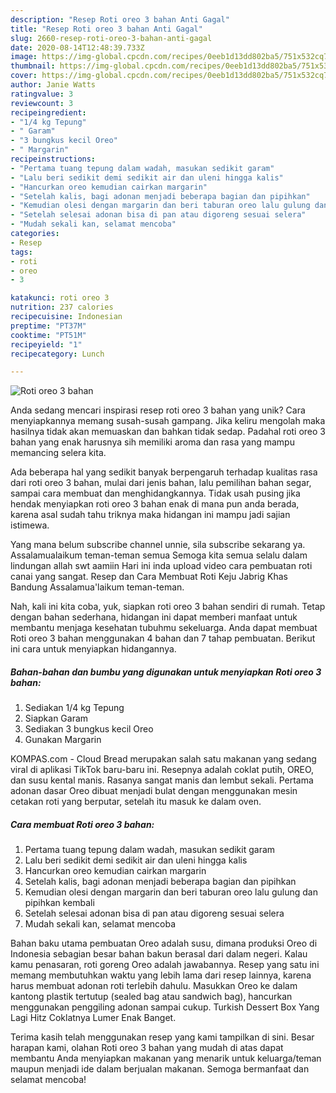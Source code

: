 ```yaml
---
description: "Resep Roti oreo 3 bahan Anti Gagal"
title: "Resep Roti oreo 3 bahan Anti Gagal"
slug: 2660-resep-roti-oreo-3-bahan-anti-gagal
date: 2020-08-14T12:48:39.733Z
image: https://img-global.cpcdn.com/recipes/0eeb1d13dd802ba5/751x532cq70/roti-oreo-3-bahan-foto-resep-utama.jpg
thumbnail: https://img-global.cpcdn.com/recipes/0eeb1d13dd802ba5/751x532cq70/roti-oreo-3-bahan-foto-resep-utama.jpg
cover: https://img-global.cpcdn.com/recipes/0eeb1d13dd802ba5/751x532cq70/roti-oreo-3-bahan-foto-resep-utama.jpg
author: Janie Watts
ratingvalue: 3
reviewcount: 3
recipeingredient:
- "1/4 kg Tepung"
- " Garam"
- "3 bungkus kecil Oreo"
- " Margarin"
recipeinstructions:
- "Pertama tuang tepung dalam wadah, masukan sedikit garam"
- "Lalu beri sedikit demi sedikit air dan uleni hingga kalis"
- "Hancurkan oreo kemudian cairkan margarin"
- "Setelah kalis, bagi adonan menjadi beberapa bagian dan pipihkan"
- "Kemudian olesi dengan margarin dan beri taburan oreo lalu gulung dan pipihkan kembali"
- "Setelah selesai adonan bisa di pan atau digoreng sesuai selera"
- "Mudah sekali kan, selamat mencoba"
categories:
- Resep
tags:
- roti
- oreo
- 3

katakunci: roti oreo 3 
nutrition: 237 calories
recipecuisine: Indonesian
preptime: "PT37M"
cooktime: "PT51M"
recipeyield: "1"
recipecategory: Lunch

---
```



![Roti oreo 3 bahan](https://img-global.cpcdn.com/recipes/0eeb1d13dd802ba5/751x532cq70/roti-oreo-3-bahan-foto-resep-utama.jpg)

Anda sedang mencari inspirasi resep roti oreo 3 bahan yang unik? Cara menyiapkannya memang susah-susah gampang. Jika keliru mengolah maka hasilnya tidak akan memuaskan dan bahkan tidak sedap. Padahal roti oreo 3 bahan yang enak harusnya sih memiliki aroma dan rasa yang mampu memancing selera kita.

Ada beberapa hal yang sedikit banyak berpengaruh terhadap kualitas rasa dari roti oreo 3 bahan, mulai dari jenis bahan, lalu pemilihan bahan segar, sampai cara membuat dan menghidangkannya. Tidak usah pusing jika hendak menyiapkan roti oreo 3 bahan enak di mana pun anda berada, karena asal sudah tahu triknya maka hidangan ini mampu jadi sajian istimewa.

Yang mana belum subscribe channel unnie, sila subscribe sekarang ya. Assalamualaikum teman-teman semua Semoga kita semua selalu dalam lindungan allah swt aamiin Hari ini inda upload video cara pembuatan roti canai yang sangat. Resep dan Cara Membuat Roti Keju Jabrig Khas Bandung Assalamua&#39;laikum teman-teman.


Nah, kali ini kita coba, yuk, siapkan roti oreo 3 bahan sendiri di rumah. Tetap dengan bahan sederhana, hidangan ini dapat memberi manfaat untuk membantu menjaga kesehatan tubuhmu sekeluarga. Anda dapat membuat Roti oreo 3 bahan menggunakan 4 bahan dan 7 tahap pembuatan. Berikut ini cara untuk menyiapkan hidangannya.

<!--inarticleads1-->

##### Bahan-bahan dan bumbu yang digunakan untuk menyiapkan Roti oreo 3 bahan:

1. Sediakan 1/4 kg Tepung
1. Siapkan  Garam
1. Sediakan 3 bungkus kecil Oreo
1. Gunakan  Margarin


KOMPAS.com - Cloud Bread merupakan salah satu makanan yang sedang viral di aplikasi TikTok baru-baru ini. Resepnya adalah coklat putih, OREO, dan susu kental manis. Rasanya sangat manis dan lembut sekali. Pertama adonan dasar Oreo dibuat menjadi bulat dengan menggunakan mesin cetakan roti yang berputar, setelah itu masuk ke dalam oven. 

<!--inarticleads2-->

##### Cara membuat Roti oreo 3 bahan:

1. Pertama tuang tepung dalam wadah, masukan sedikit garam
1. Lalu beri sedikit demi sedikit air dan uleni hingga kalis
1. Hancurkan oreo kemudian cairkan margarin
1. Setelah kalis, bagi adonan menjadi beberapa bagian dan pipihkan
1. Kemudian olesi dengan margarin dan beri taburan oreo lalu gulung dan pipihkan kembali
1. Setelah selesai adonan bisa di pan atau digoreng sesuai selera
1. Mudah sekali kan, selamat mencoba


Bahan baku utama pembuatan Oreo adalah susu, dimana produksi Oreo di Indonesia sebagian besar bahan bakun berasal dari dalam negeri. Kalau kamu penasaran, roti goreng Oreo adalah jawabannya. Resep yang satu ini memang membutuhkan waktu yang lebih lama dari resep lainnya, karena harus membuat adonan roti terlebih dahulu. Masukkan Oreo ke dalam kantong plastik tertutup (sealed bag atau sandwich bag), hancurkan menggunakan penggiling adonan sampai cukup. Turkish Dessert Box Yang Lagi Hitz Coklatnya Lumer Enak Banget. 

Terima kasih telah menggunakan resep yang kami tampilkan di sini. Besar harapan kami, olahan Roti oreo 3 bahan yang mudah di atas dapat membantu Anda menyiapkan makanan yang menarik untuk keluarga/teman maupun menjadi ide dalam berjualan makanan. Semoga bermanfaat dan selamat mencoba!
